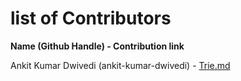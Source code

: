 # list of Contributors

**Name (Github Handle) - 
Contribution link**

Ankit Kumar Dwivedi (ankit-kumar-dwivedi) - 
[Trie.md](https://github.com/ankit-kumar-dwivedi/howstuffwork/blob/master/How%20stuff%20work%20-%20data%20structure/Trie.md)

